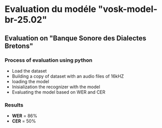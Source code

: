 # Evaluation du modéle "vosk-model-br-25.02" 
## Evaluation on "Banque Sonore des Dialectes Bretons"
### Process of evaluation using python
* Load the dataset
* Building a copy of dataset with an audio files of 16kHZ
* loading the model
* Inisialization the recognizer with the model
* Evaluating the model based on WER and CER

### Results
* **WER** = 86%
* **CER** = 50%
